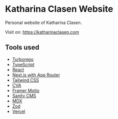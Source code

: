# Katharina Clasen Website

Personal website of Katharina Clasen.

Visit on: https://katharinaclasen.com

## Tools used

- [Turborepo](https://turbo.build/repo)
- [TypeScript](https://www.typescriptlang.org/)
- [React](https://reactjs.org/)
- [Next.js with App Router](https://nextjs.org/)
- [Tailwind CSS](https://tailwindcss.com/)
- [CVA](https://cva.style/docs)
- [Framer Motio](https://www.framer.com/motion/)
- [Sanity CMS](https://www.sanity.io/)
- [MDX](https://github.com/hashicorp/next-mdx-remote)
- [Zod](https://github.com/colinhacks/zod)
- [Vercel](https://vercel.com/)
